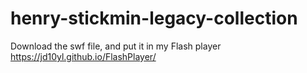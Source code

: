 # henry-stickmin-legacy-collection
Download the swf file, and put it in my Flash player
https://jd10yl.github.io/FlashPlayer/
